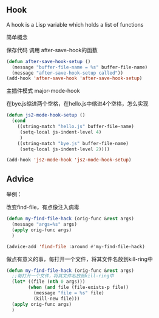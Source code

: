 ## Hook

A hook is a Lisp variable which holds a list of functions

简单概念

保存代码 调用 after-save-hook的函数

```lisp
(defun after-save-hook-setup ()
  (message "buffer-file-name = %s" buffer-file-name)
  (message "after-save-hook-setup called"))
(add-hook 'after-save-hook 'after-save-hook-setup)
```



主插件模式 major-mode-hook

在bye.js缩进两个空格，在hello.js中缩进4个空格，怎么实现

```lisp
(defun js2-mode-hook-setup ()
  (cond
    ((string-match "hello.js" buffer-file-name)
     (setq-local js-indent-level 4)
     )
    ((string-match "bye.js" buffer-file-name)
     (setq-local js-indent-level 2))))

(add-hook 'js2-mode-hook 'js2-mode-hook-setup)
```

## Advice

举例：

改变find-file，有点像注入病毒

```lisp
(defun my-find-file-hack (orig-func &rest args)
  (message "args=%s" args)
  (apply orig-func args)
  )

(advice-add 'find-file :around #'my-find-file-hack)
```

做点有意义的事，每打开一个文件，将其文件名放到kill-ring中

```lisp
(defun my-find-file-hack (orig-func &rest args)
  ;;每打开一个文件，将其文件名放到kill-ring中
  (let* ((file (nth 0 args)))
        (when (and file (file-exists-p file))
          (message "file = %s" file)
          (kill-new file)))
  (apply orig-func args)
  )
```

